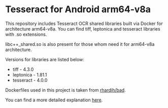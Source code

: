 # Tesseract for Android arm64-v8a
 
This repository includes Tesseract OCR shared libraries built via Docker for architecture arm64-v8a. You can find tiff, leptonica and tesseract libraries with .so extensions.

libc++_shared.so is also present for those whom need it for arm64-v8a architecture. 

Versions for libraries are listed below:
* tiff - 4.3.0 
* leptonica - 1.81.1
* tesseract - 4.0.0

Dockerfiles used in this project is taken from [rhardih/bad](https://github.com/rhardih/bad). 

You can find a more detailed explanation [here](https://nidakorsan.com/blogposts/docker/2021/08/01/Tesseract-For-Android.html).
